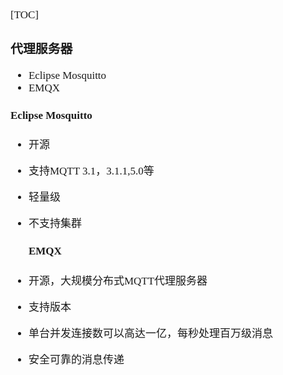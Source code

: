 <span  style="font-family: Simsun,serif; font-size: 17px; ">

[TOC]

### 代理服务器

- Eclipse Mosquitto
- EMQX

#### Eclipse Mosquitto

- 开源
- 支持MQTT 3.1，3.1.1,5.0等
- 轻量级
- 不支持集群

  #### EMQX

- 开源，大规模分布式MQTT代理服务器
- 支持版本
- 单台并发连接数可以高达一亿，每秒处理百万级消息
- 安全可靠的消息传递

</span>